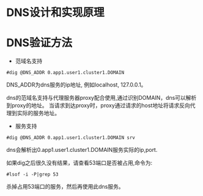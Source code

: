 # DNS设计和实现原理

# DNS验证方法

+ 范域名支持
```
#dig @DNS_ADDR 0.app1.user1.cluster1.DOMAIN
```
DNS_ADDR为dns服务的ip地址, 例如localhost, 127.0.0.1。

dns的范域名支持与代理服务器proxy配合使用,通过识别DOMAIN，dns可以解析到proxy的地址。
当请求到达proxy时，proxy通过请求的host地址将请求反向代理到实际的服务地址。

+ 服务支持
```
#dig @DNS_ADDR 0.app1.user1.cluster1.DOMAIN srv
```
dns会解析出0.app1.user1.cluster1.DOMAIN服务实际的ip,port.

如果dig之后很久没有结果，请查看53端口是否被占用,命令为:
```
#lsof -i -P|grep 53
```
杀掉占用53端口的服务，然后再使用此dns服务。
